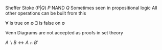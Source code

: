 Sheffer Stoke $(P|Q)$
	$P$ NAND $Q$ 
	Sometimes seen in propositional logic
	All other operations can be built from this

$\forall$ is true on $\emptyset$
$\exists$ is false on $\emptyset$

Venn Diagrams are not accepted as proofs in set theory

$A \backslash B \leftrightarrow A \cap B'$